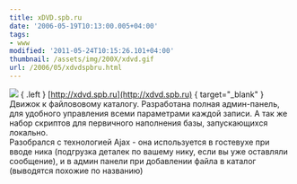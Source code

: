 ```yaml
---
title: xDVD.spb.ru
date: '2006-05-19T10:13:00.005+04:00'
tags:
- www
modified: '2011-05-24T10:15:26.101+04:00'
thumbnail: /assets/img/200X/xdvd.gif
url: /2006/05/xdvdspbru.html
---
```

![](/assets/img/200X/xdvd.gif)
{ .left }
[http://xdvd.spb.ru](http://xdvd.spb.ru)
{ target="_blank" }  
Движок к файлововому каталогу. Разработана полная админ-панель, для удобного управления всеми параметрами каждой записи. А так же набор скриптов для первичного наполнения базы, запускающихся локально.  
Разобрался с технологией Ajax - она используется в гостевухе при вводе ника (подгрузка деталек по вашему нику, если вы уже оставляли сообщение), и в админ панели при добавлении файла в каталог (выводятся похожие по названию)
